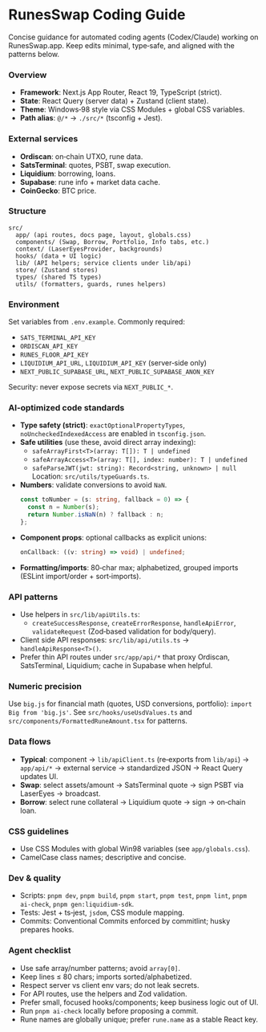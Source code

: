 # RunesSwap Coding Guide

Concise guidance for automated coding agents (Codex/Claude) working on
RunesSwap.app. Keep edits minimal, type‑safe, and aligned with the patterns
below.

### Overview
- **Framework**: Next.js App Router, React 19, TypeScript (strict).
- **State**: React Query (server data) + Zustand (client state).
- **Theme**: Windows‑98 style via CSS Modules + global CSS variables.
- **Path alias**: `@/*` → `./src/*` (tsconfig + Jest).

### External services
- **Ordiscan**: on‑chain UTXO, rune data.
- **SatsTerminal**: quotes, PSBT, swap execution.
- **Liquidium**: borrowing, loans.
- **Supabase**: rune info + market data cache.
- **CoinGecko**: BTC price.

### Structure
```text
src/
  app/ (api routes, docs page, layout, globals.css)
  components/ (Swap, Borrow, Portfolio, Info tabs, etc.)
  context/ (LaserEyesProvider, backgrounds)
  hooks/ (data + UI logic)
  lib/ (API helpers; service clients under lib/api)
  store/ (Zustand stores)
  types/ (shared TS types)
  utils/ (formatters, guards, runes helpers)
```

### Environment
Set variables from `.env.example`. Commonly required:
- `SATS_TERMINAL_API_KEY`
- `ORDISCAN_API_KEY`
- `RUNES_FLOOR_API_KEY`
- `LIQUIDIUM_API_URL`, `LIQUIDIUM_API_KEY` (server‑side only)
- `NEXT_PUBLIC_SUPABASE_URL`, `NEXT_PUBLIC_SUPABASE_ANON_KEY`

Security: never expose secrets via `NEXT_PUBLIC_*`.

### AI‑optimized code standards
- **Type safety (strict)**: `exactOptionalPropertyTypes`,
  `noUncheckedIndexedAccess` are enabled in `tsconfig.json`.
- **Safe utilities** (use these, avoid direct array indexing):
  - `safeArrayFirst<T>(array: T[]): T | undefined`
  - `safeArrayAccess<T>(array: T[], index: number): T | undefined`
  - `safeParseJWT(jwt: string): Record<string, unknown> | null`
  Location: `src/utils/typeGuards.ts`.
- **Numbers**: validate conversions to avoid `NaN`.
  ```ts
  const toNumber = (s: string, fallback = 0) => {
    const n = Number(s);
    return Number.isNaN(n) ? fallback : n;
  };
  ```
- **Component props**: optional callbacks as explicit unions:
  ```ts
  onCallback: ((v: string) => void) | undefined;
  ```
- **Formatting/imports**: 80‑char max; alphabetized, grouped imports
  (ESLint import/order + sort‑imports).

### API patterns
- Use helpers in `src/lib/apiUtils.ts`:
  - `createSuccessResponse`, `createErrorResponse`, `handleApiError`,
    `validateRequest` (Zod‑based validation for body/query).
- Client side API responses: `src/lib/api/utils.ts` → `handleApiResponse<T>()`.
- Prefer thin API routes under `src/app/api/*` that proxy Ordiscan,
  SatsTerminal, Liquidium; cache in Supabase when helpful.

### Numeric precision
Use `big.js` for financial math (quotes, USD conversions, portfolio):
`import Big from 'big.js'`. See `src/hooks/useUsdValues.ts` and
`src/components/FormattedRuneAmount.tsx` for patterns.

### Data flows
- **Typical**: component → `lib/apiClient.ts` (re‑exports from `lib/api`) →
  `app/api/*` → external service → standardized JSON → React Query updates UI.
- **Swap**: select assets/amount → SatsTerminal quote → sign PSBT via
  LaserEyes → broadcast.
- **Borrow**: select rune collateral → Liquidium quote → sign → on‑chain loan.

### CSS guidelines
- Use CSS Modules with global Win98 variables (see `app/globals.css`).
- CamelCase class names; descriptive and concise.

### Dev & quality
- Scripts: `pnpm dev`, `pnpm build`, `pnpm start`, `pnpm test`,
  `pnpm lint`, `pnpm ai-check`, `pnpm gen:liquidium-sdk`.
- Tests: Jest + ts‑jest, `jsdom`, CSS module mapping.
- Commits: Conventional Commits enforced by commitlint; husky prepares hooks.

### Agent checklist
- Use safe array/number patterns; avoid `array[0]`.
- Keep lines ≤ 80 chars; imports sorted/alphabetized.
- Respect server vs client env vars; do not leak secrets.
- For API routes, use the helpers and Zod validation.
- Prefer small, focused hooks/components; keep business logic out of UI.
- Run `pnpm ai-check` locally before proposing a commit.
 - Rune names are globally unique; prefer `rune.name` as a stable React key.
